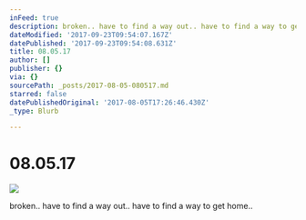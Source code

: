 ```yaml
---
inFeed: true
description: broken.. have to find a way out.. have to find a way to get home..
dateModified: '2017-09-23T09:54:07.167Z'
datePublished: '2017-09-23T09:54:08.631Z'
title: 08.05.17
author: []
publisher: {}
via: {}
sourcePath: _posts/2017-08-05-080517.md
starred: false
datePublishedOriginal: '2017-08-05T17:26:46.430Z'
_type: Blurb

---
```

# 08.05.17
![](https://the-grid-user-content.s3-us-west-2.amazonaws.com/9220b7f6-5c65-46d9-a431-4c50e2d7d363.jpg)

broken.. have to find a way out.. have to find a way to get home..